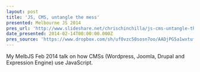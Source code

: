 ```yaml
---
layout: post
title: 'JS, CMS, untangle the mess'
presented: Melbourne JS 2014
pres_url: 'http://www.slideshare.net/chrischinchilla/js-cms-untangle-the-mess'
date_presented: 2014-02-14T00:00:00.000Z
pres_source: 'https://www.dropbox.com/sh/uf0vzc50sosn7oo/AADjPG5a1wxtufLKa3jh5UERa?dl=0'
---
```


My MelbJS Feb 2014 talk on how CMSs (Wordpress, Joomla, Drupal and Expression Engine) use JavaScript.
